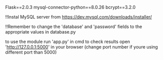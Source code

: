 Flask==2.0.3
mysql-connector-python==8.0.26
bcrypt==3.2.0

!!Instal MySQL server from https://dev.mysql.com/downloads/installer/

!!Remember to change the 'database' and 'password' fields to the appropriate values in database.py

to use the module run 'app.py' in cmd
to check results open 'http://127.0.0.1:5000' in your browser
(change port number if youre using different port than 5000)